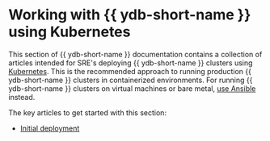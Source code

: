 # Working with {{ ydb-short-name }} using Kubernetes

This section of {{ ydb-short-name }} documentation contains a collection of articles intended for SRE's deploying {{ ydb-short-name }} clusters using [Kubernetes](https://kubernetes.io/). This is the recommended approach to running production {{ ydb-short-name }} clusters in containerized environments. For running {{ ydb-short-name }} clusters on virtual machines or bare metal, [use Ansible](../ansible/index.md) instead.

The key articles to get started with this section:

* [Initial deployment](initial-deployment.md)
